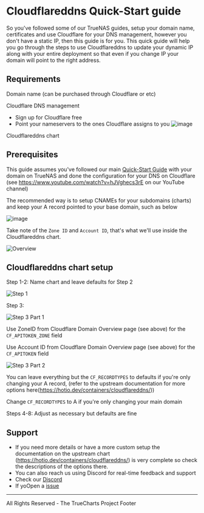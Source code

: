 # Cloudflareddns Quick-Start guide

So you've followed some of our TrueNAS guides, setup your domain name, certificates and use  Cloudflare for your DNS management, however you don't have a static IP, then this guide is for you. This quick guide will help you go through the steps to use Cloudflareddns to update your dynamic IP along with your entire deployment so that even if you change IP your domain will point to the right address. 

## Requirements

Domain name (can be purchased through Cloudflare or etc)

Cloudflare DNS management
 - Sign up for Cloudflare free
 - Point your nameservers to the ones Cloudflare assigns to you
  ![image](https://user-images.githubusercontent.com/89483932/179332161-e903e46e-ed8c-4b58-81fc-6fcadf1a9851.png)

Cloudflareddns chart

## Prerequisites

This guide assumes you've followed our main [Quick-Start Guide](https://truecharts.org/docs/manual/SCALE%20Apps/Quick-Start%20Guides/adding-letsencrypt) with your domain on TrueNAS and done the configuration for your DNS on Cloudflare (see https://www.youtube.com/watch?v=hJVghecs3rE on our YouTube channel)

The recommended way is to setup CNAMEs for your subdomains (charts) and keep your A record pointed to your base domain, such as below

![image](https://user-images.githubusercontent.com/89483932/179334653-316e462f-7bf7-4cda-a9dc-dd8842e76021.png)

Take note of the `Zone ID` and `Account ID`, that's what we'll use inside the Cloudflareddns chart.

![Overview](https://user-images.githubusercontent.com/89483932/179336819-64a32521-c64b-4ae6-8d5d-225b7342b786.png)


## Cloudflareddns chart setup

Step 1-2: Name chart and leave defaults for Step 2 

![Step 1](https://user-images.githubusercontent.com/89483932/179336761-2ce2da3a-cd75-43ba-befe-4c3775f04027.png)

Step 3: 

![Step 3 Part 1](https://user-images.githubusercontent.com/89483932/179336779-e2aa5273-8527-40f1-bc3c-3768931ea289.png)

Use ZoneID from Cloudflare Domain Overview page (see above) for the `CF_APITOKEN_ZONE` field

Use Account ID from Cloudflare Domain Overview page (see above) for the `CF_APITOKEN` field

![Step 3 Part 2](https://user-images.githubusercontent.com/89483932/179336787-338b1939-546c-42fa-86a2-afe89da91e8d.png)

You can leave everything but the `CF_RECORDTYPES` to defaults if you're only changing your A record, (refer to the upstream documentation for more options here(https://hotio.dev/containers/cloudflareddns/))

Change `CF_RECORDTYPES` to A if you're only changing your main domain

Steps 4-8: Adjust as necessary but defaults are fine

## Support

- If you need more details or have a more custom setup the documentation on the upstream chart (https://hotio.dev/containers/cloudflareddns/) is very complete so check the descriptions of the options there.
- You can also reach us using Discord for real-time feedback and support 
- Check our [Discord](https://discord.gg/tVsPTHWTtr)
- If yoOpen a [issue](https://github.com/truecharts/apps/issues/new/choose)

---

All Rights Reserved - The TrueCharts Project
Footer